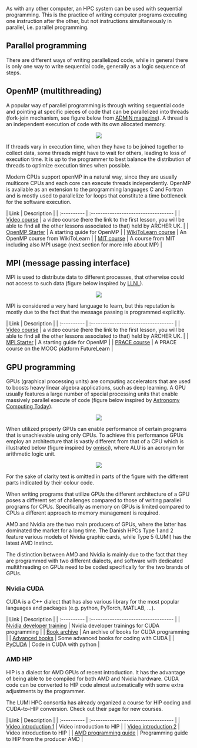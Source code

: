 As with any other computer, an HPC system can be used with sequential programming. This is the practice of writing computer programs executing one instruction after the other, but not instructions simultaneously in parallel, i.e. parallel programming.

## Parallel programming

There are different ways of writing parallelized code, while in general there is only one way to write sequential code, generally as a logic sequence of steps.

## OpenMP (multithreading)

A popular way of parallel programming is through writing sequential code and pointing at specific pieces of code that can be parallelized into threads (fork-join mechanism, see figure below from [ADMIN magazine](https://www.admin-magazine.com/var/ezflow_site/storage/images/media/images/pymp_01/172579-1-eng-US/Pymp_01_reference.png)). A thread is an independent execution of code with its own allocated memory.

<p align="center">
  <img src="../img/multithreading.png">
<!---
  <img src="https://www.admin-magazine.com/var/ezflow_site/storage/images/media/images/pymp_01/172579-1-eng-US/Pymp_01_reference.png">
-->
</p>


If threads vary in execution time, when they have to be joined together to collect data, some threads might have to wait for others, leading to loss of execution time. It is up to the programmer to best balance the distribution of threads to optimize execution times when possible.

Modern CPUs support openMP in a natural way, since they are usually multicore CPUs and each core can execute threads independently. OpenMP is available as an extension to the programming languages C and Fortran and is mostly used to parallelize for loops that constitute a time bottleneck for the software execution.

| Link      | Description                          |
    | :---------- | :----------------------------------- |
    | [Video course](https://www.youtube.com/watch?v=2GwZKJ4QpME)       | a video course (here the link to the first lesson, you will be able to find all the other lessons associated to that) held by  ARCHER UK. |
    | [OpenMP Starter](https://chryswoods.com/beginning_openmp/)      | A starting guide for OpenMP |
    | [WikiToLearn course](https://en.wikitolearn.org/Course:Parallel_programming_with_OpenMP_and_MPI)      | An OpenMP course from WikiToLearn |
    | [MIT course](https://ocw.mit.edu/courses/earth-atmospheric-and-planetary-sciences/12-950-parallel-programming-for-multicore-machines-using-openmp-and-mpi-january-iap-2010/)      | A course from MIT including also MPI usage (next section for more info about MP) |

## MPI (message passing interface)

MPI is used to distribute data to different processes, that otherwise could not access to such data (figure below inspired by [LLNL](https://hpc-tutorials.llnl.gov/mpi/what_is_mpi/)). 

<p align="center">
  <img src="../img/distributed_memory.png">
</p>

MPI is considered a very hard language to learn, but this reputation is mostly due to the fact that the message passing is programmed explicitly.

| Link      | Description                          |
    | :---------- | :----------------------------------- |
    | [Video course](https://www.youtube.com/watch?v=R5rIoAkEJBE)       | a video course (here the link to the first lesson, you will be able to find all the other lessons associated to that) held by  ARCHER UK. |
    | [MPI Starter](https://chryswoods.com/beginning_mpi/)      | A starting guide for OpenMP |
    | [PRACE course](https://www.futurelearn.com/info/courses/python-in-hpc/0/steps/65139)      | A PRACE course on the MOOC platform FutureLearn |

## GPU programming

GPUs (graphical processing units) are computing accelerators that are used to boosts heavy linear algebra applications, such as deep learning. A GPU usually features a large number of special processing units that enable massively parallel execute of code (figure below inspired by [Astronomy Computing Today](https://astrocompute.files.wordpress.com/2011/03/gpu-computing-feature.jpg)).

<p align="center">
  <img src="../img/gpu.png">
</p>

When utilized properly GPUs can enable performance of certain programs that is unachievable using only CPUs. To achieve this performance GPUs employ an architecture that is vastly different from that of a CPU which is illustrated below (figure inspired by [omisci](https://www.omnisci.com/technical-glossary/cpu-vs-gpu)), where ALU is an acronym for arithmetic logic unit.

<p align="center">
  <img src="../img/architecture.png">
</p>

For the sake of clarity text is omitted in parts of the figure with the different parts indicated by their colour code.

When writing programs that utilize GPUs the different architecture of a GPU poses a different set of challenges compared to those of writing parallel programs for CPUs. Specifically as memory on GPUs is limited compared to CPUs a different approach to memory management is required.


AMD and Nvidia are the two main producers of GPUs, where the latter has dominated the market for a long time. The Danish HPCs Type 1 and 2 feature various models of Nvidia graphic cards, while Type 5 (LUMI) has the latest AMD Instinct.

The distinction between AMD and Nvidia is mainly due to the fact that they are programmed with two different dialects, and software with dedicated multithreading on GPUs need to be coded specifically for the two brands of GPUs.

### Nvidia CUDA

CUDA is a C++ dialect that has also various library for the most popular languages and packages (e.g. python, PyTorch, MATLAB, ...).

| Link      | Description                          |
    | :---------- | :----------------------------------- |
    | [Nvidia developer training](https://developer.nvidia.com/cuda-education-training)       | Nvidia developer trainings for CUDA programming |
    | [Book archive](https://developer.nvidia.com/cuda-books-archive)      | An archive of books for CUDA programming |
    | [Advanced books](https://bookauthority.org/books/new-cuda-books)      | Some advanced books for coding with CUDA |
    | [PyCUDA](https://developer.nvidia.com/how-to-cuda-python)      | Code in CUDA with python |

### AMD HIP

HIP is a dialect for AMD GPUs of recent introduction. It has the advantage of being able to be compiled for both AMD and Nvidia hardware. CUDA code can be converted to HIP code almost automatically with some extra adjustments by the programmer.

The LUMI HPC consortia has already organized a course for HIP coding and CUDA-to-HIP conversion. Check out their page for new courses.

| Link      | Description                          |
    | :---------- | :----------------------------------- |
    | [Video introduction 1](https://www.youtube.com/watch?v=3ZXbRJVvgJs)       | Video introduction to HIP |
    | [Video introduction 2](https://www.youtube.com/watch?v=57FwfePRd-Y)      | Video introduction to HIP |
    | [AMD programming guide](https://rocmdocs.amd.com/en/latest/Programming_Guides/Programming-Guides.html)      | Programming guide to HIP from the producer AMD |
